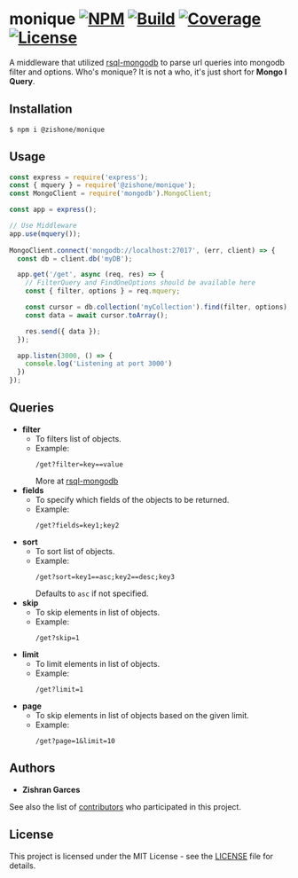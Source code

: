 # monique [![NPM](https://img.shields.io/npm/v/@zishone/monique)](https://www.npmjs.com/package/@zishone/monique) [![Build](https://github.com/zishone/monique/workflows/build/badge.svg)](https://github.com/zishone/monique/actions?query=workflow%3Abuild) [![Coverage](https://codecov.io/gh/zishone/monique/branch/main/graph/badge.svg?token=XAWytg6M0z)](https://codecov.io/gh/zishone/monique) [![License](https://img.shields.io/github/license/zishone/monique)](https://github.com/zishone/monique/blob/master/LICENSE)
A middleware that utilized [rsql-mongodb](https://www.npmjs.com/package/rsql-mongodb) to parse url queries into mongodb filter and options. Who's monique? It is not a who, it's just short for **Mongo I Query**.

## Installation
```shell
$ npm i @zishone/monique
```

## Usage
```javascript
const express = require('express');
const { mquery } = require('@zishone/monique');
const MongoClient = require('mongodb').MongoClient;

const app = express();

// Use Middleware
app.use(mquery());
 
MongoClient.connect('mongodb://localhost:27017', (err, client) => {
  const db = client.db('myDB');

  app.get('/get', async (req, res) => {
    // FilterQuery and FindOneOptions should be available here
    const { filter, options } = req.mquery;

    const cursor = db.collection('myCollection').find(filter, options);
    const data = await cursor.toArray();

    res.send({ data });
  });

  app.listen(3000, () => {
    console.log('Listening at port 3000')
  })
});
```

## Queries
* **filter**
  * To filters list of objects.
  * Example:
    ```
    /get?filter=key==value
    ```
    More at [rsql-mongodb](https://www.npmjs.com/package/rsql-mongodb)
* **fields**
  * To specify which fields of the objects to be returned.
  * Example:
    ```
    /get?fields=key1;key2
    ```
* **sort**
  * To sort list of objects.
  * Example:
    ```
    /get?sort=key1==asc;key2==desc;key3
    ```
    Defaults to `asc` if not specified.
* **skip**
  * To skip elements in list of objects.
  * Example:
    ```
    /get?skip=1
    ```
* **limit**
  * To limit elements in list of objects.
  * Example:
    ```
    /get?limit=1
    ```
* **page**
  * To skip elements in list of objects based on the given limit.
  * Example:
    ```
    /get?page=1&limit=10
    ```

## Authors
* **Zishran Garces**

See also the list of [contributors](https://github.com/zishone/monique/contributors) who participated in this project.

## License
This project is licensed under the MIT License - see the [LICENSE](https://github.com/zishone/monique/blob/master/LICENSE) file for details.
